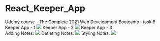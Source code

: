 # React_Keeper_App
Udemy course - The Complete 2021 Web Development Bootcamp : task 6
<br>
Keeper App - 1
<img src = "https://user-images.githubusercontent.com/45786603/139730029-14e6da8a-dced-4417-9b0e-2de9c7d22a7a.png">
Keeper App - 2
<img src = "https://user-images.githubusercontent.com/45786603/139741161-694a5b6c-aaf9-4d9a-a845-3a18f2e8dbc0.png">
Keeper App - 3<br>
Adding Notes:
<img src = "https://user-images.githubusercontent.com/45786603/139754893-d9ece740-5f07-47b4-ab3e-ab4826e9e8aa.png">
Detleting Notes:
<img src = "https://user-images.githubusercontent.com/45786603/139754861-f44a6084-67ab-4b61-83dd-d07f53dc0489.png">
Styling Notes:
<img src = "https://user-images.githubusercontent.com/45786603/139754824-a59bce37-fa8c-44c6-842a-8f860ce03abf.png">

